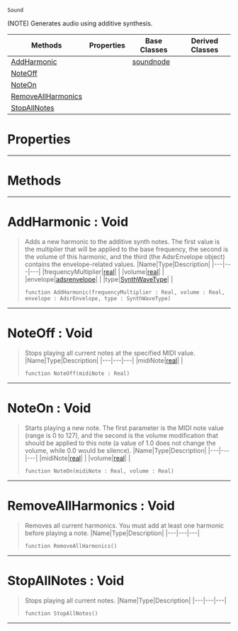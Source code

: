  `Sound`

(NOTE) Generates audio using additive synthesis.

|Methods|Properties|Base Classes|Derived Classes|
|---|---|---|---|
|[ AddHarmonic](https://github.com/ZilchEngine/ZilchDocs/blob/master/code_reference/class_reference/additivesynthnode.md#addharmonic-void)| |[soundnode](https://github.com/ZilchEngine/ZilchDocs/blob/master/code_reference/class_reference/soundnode.md)| |
|[ NoteOff](https://github.com/ZilchEngine/ZilchDocs/blob/master/code_reference/class_reference/additivesynthnode.md#noteoff-void)| | | |
|[ NoteOn](https://github.com/ZilchEngine/ZilchDocs/blob/master/code_reference/class_reference/additivesynthnode.md#noteon-void)| | | |
|[ RemoveAllHarmonics](https://github.com/ZilchEngine/ZilchDocs/blob/master/code_reference/class_reference/additivesynthnode.md#removeallharmonics-void)| | | |
|[ StopAllNotes](https://github.com/ZilchEngine/ZilchDocs/blob/master/code_reference/class_reference/additivesynthnode.md#stopallnotes-void)| | | |


 #  Properties


---  
 #  Methods


---  
 #  AddHarmonic : Void

> Adds a new harmonic to the additive synth notes. The first value is the multiplier that will be applied to the base frequency, the second is the volume of this harmonic, and the third (the AdsrEnvelope object) contains the envelope-related values.
> |Name|Type|Description|
> |---|---|---|
> |frequencyMultiplier|[real](https://github.com/ZilchEngine/ZilchDocs/blob/master/code_reference/nada_base_types/real.md)| |
> |volume|[real](https://github.com/ZilchEngine/ZilchDocs/blob/master/code_reference/nada_base_types/real.md)| |
> |envelope|[adsrenvelope](https://github.com/ZilchEngine/ZilchDocs/blob/master/code_reference/class_reference/adsrenvelope.md)| |
> |type|[SynthWaveType](https://github.com/ZilchEngine/ZilchDocs/blob/master/code_reference/enum_reference.md#synthwavetype)| |
> ``` lang=cpp, name=Nada
> function AddHarmonic(frequencyMultiplier : Real, volume : Real, envelope : AdsrEnvelope, type : SynthWaveType)
> ``` 


---  
 #  NoteOff : Void

> Stops playing all current notes at the specified MIDI value.
> |Name|Type|Description|
> |---|---|---|
> |midiNote|[real](https://github.com/ZilchEngine/ZilchDocs/blob/master/code_reference/nada_base_types/real.md)| |
> ``` lang=cpp, name=Nada
> function NoteOff(midiNote : Real)
> ``` 


---  
 #  NoteOn : Void

> Starts playing a new note. The first parameter is the MIDI note value (range is 0 to 127), and the second is the volume modification that should be applied to this note (a value of 1.0 does not change the volume, while 0.0 would be silence).
> |Name|Type|Description|
> |---|---|---|
> |midiNote|[real](https://github.com/ZilchEngine/ZilchDocs/blob/master/code_reference/nada_base_types/real.md)| |
> |volume|[real](https://github.com/ZilchEngine/ZilchDocs/blob/master/code_reference/nada_base_types/real.md)| |
> ``` lang=cpp, name=Nada
> function NoteOn(midiNote : Real, volume : Real)
> ``` 


---  
 #  RemoveAllHarmonics : Void

> Removes all current harmonics. You must add at least one harmonic before playing a note.
> |Name|Type|Description|
> |---|---|---|
> ``` lang=cpp, name=Nada
> function RemoveAllHarmonics()
> ``` 


---  
 #  StopAllNotes : Void

> Stops playing all current notes.
> |Name|Type|Description|
> |---|---|---|
> ``` lang=cpp, name=Nada
> function StopAllNotes()
> ``` 


---  
 

 